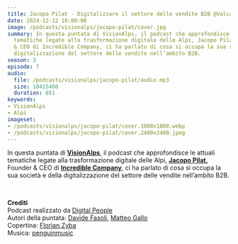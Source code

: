 ```yaml
---
title: Jacopo Pilat - Digitalizzare il settore delle vendite B2B @Valcamonica
date: 2024-12-12 18:00:00
image: /podcasts/visionalps/jacopo-pilat/cover.jpg
summary: In questa puntata di VisionAlps, il podcast che approfondisce le attuali
  tematiche legate alla trasformazione digitale delle Alpi, Jacopo Pilat, Founder
  & CEO di Incredible Company, ci ha parlato di cosa si occupa la sua società e della
  digitalizzazione del settore delle vendite nell’ambito B2B.
season: 3
episode: 7
audio:
  file: /podcasts/visionalps/jacopo-pilat/audio.mp3
  size: 10415460
  duration: 651
keywords:
- VisionAlps
- Alpi
imageset:
- /podcasts/visionalps/jacopo-pilat/cover.1000x1000.webp
- /podcasts/visionalps/jacopo-pilat/cover.2400x2400.jpeg
---
```


In questa puntata di [**VisionAlps**](https://www.visionalps.com/), il podcast che approfondisce le attuali tematiche legate alla trasformazione digitale delle Alpi, **[Jacopo Pilat](https://www.linkedin.com/in/jacopo-pilat/?originalSubdomain=it),** Founder & CEO di [**Incredible Company**](https://www.linkedin.com/company/incrediblecompany/about/), ci ha parlato di cosa si occupa la sua società e della digitalizzazione del settore delle vendite nell’ambito B2B.

<br>

**Crediti**<br>
Podcast realizzato da [Digital People](https://w3id.org/digitalpeople)<br>
Autori della puntata: [Davide Fasoli](https://www.linkedin.com/in/davide-fasoli-2b3246179/), [Matteo Gallo](https://www.linkedin.com/in/matteo-gallo-4a5ab31a8/)<br>
Copertina: [Florian Zyba](https://www.linkedin.com/in/florian-zyba/)<br>
Musica: [penguinmusic](https://pixabay.com/users/penguinmusic-24940186/)